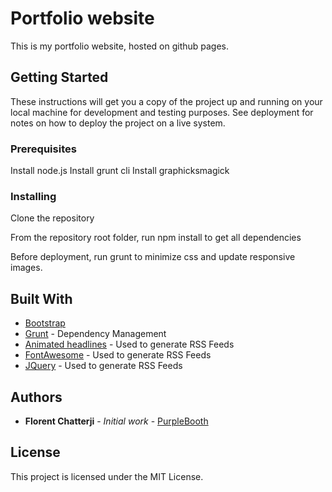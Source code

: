 # Portfolio website

This is my portfolio website, hosted on github pages.

## Getting Started

These instructions will get you a copy of the project up and running on your local machine for development and testing purposes. See deployment for notes on how to deploy the project on a live system.

### Prerequisites

Install node.js
Install grunt cli
Install graphicksmagick

### Installing

Clone the repository

From the repository root folder, run npm install to get all dependencies

Before deployment, run grunt to minimize css and update responsive images.

## Built With

* [Bootstrap](http://getbootstrap.com/) 
* [Grunt](https://gruntjs.com/) - Dependency Management
* [Animated headlines](https://codyhouse.co/demo/animated-headlines/) - Used to generate RSS Feeds
* [FontAwesome](http://fontawesome.io/) - Used to generate RSS Feeds
* [JQuery](https://jquery.com/) - Used to generate RSS Feeds

## Authors

* **Florent Chatterji** - *Initial work* - [PurpleBooth](https://github.com/PurpleBooth)

## License

This project is licensed under the MIT License.

